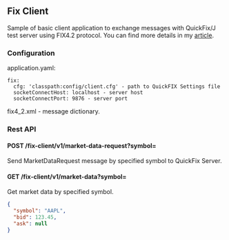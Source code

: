## Fix Client

Sample of basic client application to exchange messages with QuickFix/J test server using FIX4.2 protocol.
You can find more details in my [article](https://habr.com/ru/post/505022/).

### Configuration

application.yaml:

```
fix:
  cfg: 'classpath:config/client.cfg' - path to QuickFIX Settings file
  socketConnectHost: localhost - server host
  socketConnectPort: 9876 - server port
```

fix4_2.xml - message dictionary.

### Rest API


#### POST /fix-client/v1/market-data-request?symbol=

Send MarketDataRequest message by specified symbol to QuickFix Server.

#### GET /fix-client/v1/market-data?symbol=

Get market data by specified symbol.

```json
{
  "symbol": "AAPL",
  "bid": 123.45,
  "ask": null
}
```
